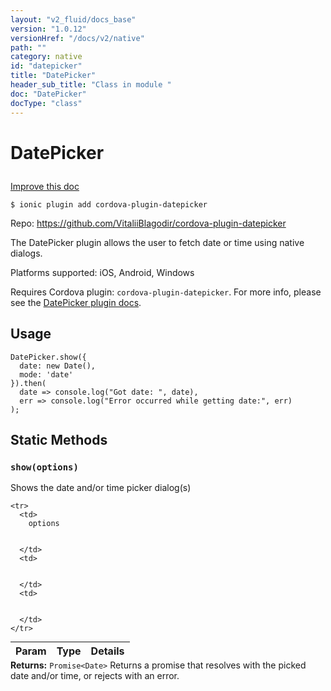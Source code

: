 ```yaml
---
layout: "v2_fluid/docs_base"
version: "1.0.12"
versionHref: "/docs/v2/native"
path: ""
category: native
id: "datepicker"
title: "DatePicker"
header_sub_title: "Class in module "
doc: "DatePicker"
docType: "class"
---
```









<h1 class="api-title">


DatePicker






</h1>

<a class="improve-v2-docs" href='http://github.com/driftyco/ionic-native/edit/master/src/plugins/datepicker.ts#L63'>
Improve this doc
</a>





<!-- decorators -->

<pre><code>$ ionic plugin add cordova-plugin-datepicker</code></pre>
<p>Repo:
<a href="https://github.com/VitaliiBlagodir/cordova-plugin-datepicker">
https://github.com/VitaliiBlagodir/cordova-plugin-datepicker
</a>
</p>

<!-- description -->

<p>The DatePicker plugin allows the user to fetch date or time using native dialogs.</p>
<p>Platforms supported: iOS, Android, Windows</p>
<p>Requires Cordova plugin: <code>cordova-plugin-datepicker</code>. For more info, please see the <a href="https://github.com/VitaliiBlagodir/cordova-plugin-datepicker">DatePicker plugin docs</a>.</p>

<!-- @usage tag -->

<h2>Usage</h2>

<pre><code class="lang-js">DatePicker.show({
  date: new Date(),
  mode: &#39;date&#39;
}).then(
  date =&gt; console.log(&quot;Got date: &quot;, date),
  err =&gt; console.log(&quot;Error occurred while getting date:&quot;, err)
);
</code></pre>




<!-- @property tags -->
<h2>Static Methods</h2>
<div id="show"></div>
<h3><code>show(options)</code>
  
</h3>

Shows the date and/or time picker dialog(s)


<table class="table param-table" style="margin:0;">
  <thead>
    <tr>
      <th>Param</th>
      <th>Type</th>
      <th>Details</th>
    </tr>
  </thead>
  <tbody>
    
    <tr>
      <td>
        options
        
        
      </td>
      <td>
        
  
      </td>
      <td>
        
        
      </td>
    </tr>
    
  </tbody>
</table>





<div class="return-value" markdown="1">
<i class="icon ion-arrow-return-left"></i>
<b>Returns:</b> 
  <code>Promise&lt;Date&gt;</code> Returns a promise that resolves with the picked date and/or time, or rejects with an error.
</div>




<!-- methods on the class --><!-- related link --><!-- end content block -->


<!-- end body block -->

